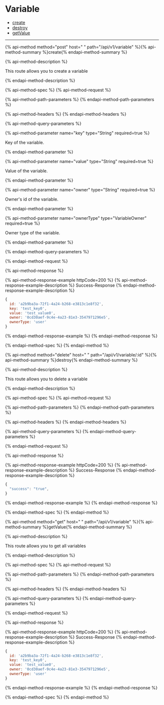 
# Variable

- [create](#create)
- [destroy](#destroy)
- [getValue](#getValue)

___


{% api-method method="post" host=" " path="/api/v1/variable" %}{% api-method-summary %}create{% endapi-method-summary %}

{% api-method-description %}
<p>This route allows you to create a variable</p>
{% endapi-method-description %}

{% api-method-spec %}
{% api-method-request %}

{% api-method-path-parameters %}
{% endapi-method-path-parameters %}

{% api-method-headers %} 
{% endapi-method-headers %}

{% api-method-query-parameters %}

{% api-method-parameter name="key" type="String" required=true %}
<p>Key of the variable.</p>{% endapi-method-parameter %}


{% api-method-parameter name="value" type="String" required=true %}
<p>Value of the variable.</p>{% endapi-method-parameter %}


{% api-method-parameter name="owner" type="String" required=true %}
<p>Owner's id of the variable.</p>{% endapi-method-parameter %}


{% api-method-parameter name="ownerType" type="VariableOwner" required=true %}
<p>Owner type of the variable.</p>{% endapi-method-parameter %}

{% endapi-method-query-parameters %}

{% endapi-method-request %}

{% api-method-response %}

{% api-method-response-example httpCode=200 %}
{% api-method-response-example-description %}
Success-Response
{% endapi-method-response-example-description %}

```javascript
{
  id: 'a2b9ba3a-72f1-4a24-b268-e3813c1e8f32',
  key: 'test_key0',
  value: 'test_value0',
  owner: '0cd30aef-9c4e-4a23-81e3-3547971296e5',
  ownerType: 'user'
}
```
{% endapi-method-response-example %}
{% endapi-method-response %}

{% endapi-method-spec %}
{% endapi-method %}

{% api-method method="delete" host=" " path="/api/v1/variable/:id" %}{% api-method-summary %}destroy{% endapi-method-summary %}

{% api-method-description %}
<p>This route allows you to delete a variable</p>
{% endapi-method-description %}

{% api-method-spec %}
{% api-method-request %}

{% api-method-path-parameters %}
{% endapi-method-path-parameters %}

{% api-method-headers %} 
{% endapi-method-headers %}

{% api-method-query-parameters %}
{% endapi-method-query-parameters %}

{% endapi-method-request %}

{% api-method-response %}

{% api-method-response-example httpCode=200 %}
{% api-method-response-example-description %}
Success-Response
{% endapi-method-response-example-description %}

```javascript
{
  "success": "true",
}
```
{% endapi-method-response-example %}
{% endapi-method-response %}

{% endapi-method-spec %}
{% endapi-method %}

{% api-method method="get" host=" " path="/api/v1/variable" %}{% api-method-summary %}getValue{% endapi-method-summary %}

{% api-method-description %}
<p>This route allows you to get all variables</p>
{% endapi-method-description %}

{% api-method-spec %}
{% api-method-request %}

{% api-method-path-parameters %}
{% endapi-method-path-parameters %}

{% api-method-headers %} 
{% endapi-method-headers %}

{% api-method-query-parameters %}
{% endapi-method-query-parameters %}

{% endapi-method-request %}

{% api-method-response %}

{% api-method-response-example httpCode=200 %}
{% api-method-response-example-description %}
Success-Response
{% endapi-method-response-example-description %}

```javascript
{
  id: 'a2b9ba3a-72f1-4a24-b268-e3813c1e8f32',
  key: 'test_key0',
  value: 'test_value0',
  owner: '0cd30aef-9c4e-4a23-81e3-3547971296e5',
  ownerType: 'user'
}
```
{% endapi-method-response-example %}
{% endapi-method-response %}

{% endapi-method-spec %}
{% endapi-method %}
